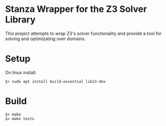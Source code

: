 # Stanza Wrapper for the Z3 Solver Library

This project attempts to wrap Z3's solver functionality and provide a
tool for solving and optimizating over domains.

# Setup

On linux install:

```
$> sudo apt install build-essential libz3-dev
```

# Build

```
$> make
$> make tests
```


